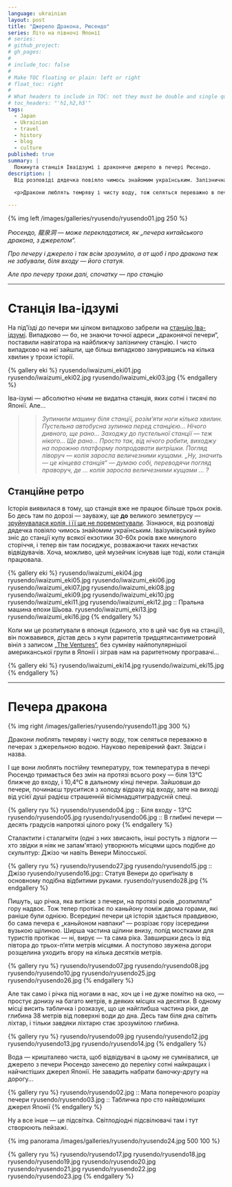 ```yaml
---
language: ukrainian
layout: post
title: "Джерело Дракона, Рюсендо"
series: Літо на півночі Японії
# series: 
# github_project: 
# gh_pages:
#
# include_toc: false
#
# Make TOC floating or plain: left or right
# float_toc: right
#
# What headers to include in TOC: not they must be double and single quoted
# toc_headers: "'h1,h2,h3'"
tags:
  - Japan
  - Ukrainian
  - travel
  - history
  - blog
  - culture
published: true
summary: |
  Покинута станція Іваідзумі і драконяче джерело в печері Рюсендо.
description: |
  Від розповіді дядечка повіяло чимось знайомим українським. Залізнична станція Іваізумі вже не працює більше трьох років. Ще до великого землетрусу десь по дорозі зруйнувалася колія, і її ще не поремонтували. 

  <p>Дракони люблять темряву і чисту воду, тож селяться переважно в печерах з джерельною водою. Річка, що витікає з печери, на протязі років „розпиляла“ гору надвоє і під ногами в нас, хоч і непомітно на око, простує донизу на багато метрів. Джерело, витікаюче з печери Рюсендо занесене до сотні найчистіших джерел Японії.
  
---
```


{% img left /images/galleries/ryusendo/ryusendo01.jpg 250 %}

<em> Рюсендо, 龍泉洞 &mdash; може перекладатися, як „печера китайського дракона, з джерелом“. 

Про печеру і джерело і так всім зрозуміло, а от щоб і про дракона теж не забували, біля входу &mdash; його статуя. 

Але про печеру трохи далі, спочатку &mdash; про станцію </em>

----

# Станція Іва-ідзумі

На під’їзді до печери ми цілком випадково забрели на [станцію Іва-ідзумі](https://en.wikipedia.org/wiki/Iwaizumi_Station). Випадково — бо, не знаючи точної адреси „драконячої печери“, поставили навігатора на найближчу залізничну станцію. І чисто випадково на неї зайшли, ще більш випадково занурившись на кілька хвилин у трохи історії. 

{% gallery eki %}
ryusendo/iwaizumi_eki01.jpg
ryusendo/iwaizumi_eki02.jpg
ryusendo/iwaizumi_eki03.jpg
{% endgallery %}

Іва-ізумі — абсолютно нічим не видатна станція, яких сотні і тисячі по Японії. Але… 

>> <em>Зупинили машину біля станції, розім’яти ноги кілька хвилин. Пустельна автобусна зупинка перед станцією… Нічого дивного, ще рано… Заходжу до пустельної станції — теж нікого… Ще рано… Просто так, від нічого робити, виходжу на порожню платформу попродавати витрішки. Погляд ліворуч — колія заросла величезними кущами. „Ну, значить — це кінцева станція“ — думаю собі, переводячи погляд праворуч, де … колія заросла величезними кущами … ?</em>

## Станційне ретро

Історія виявилася в тому, що станція вже не працює більше трьох років. Бо десь там по дорозі  — зауважу, ще **до** великого землетрусу — [зруйнувалася колія, і її ще не поремонтували](https://en.wikipedia.org/wiki/Iwaizumi_Line). Зізнаюся, від розповіді дядечка повіяло чимось знайомим українським. Іваізумівський вуйко зніс до станції купу всякої екзотики 30-60х років вже минулого сторіччя, і тепер він там посиджує, розважаючи таких нечастих відвідувачів. Хоча, можливо, цей музейчик існував іще тоді, коли станція працювала.

{% gallery eki %}
ryusendo/iwaizumi_eki04.jpg
ryusendo/iwaizumi_eki05.jpg
ryusendo/iwaizumi_eki06.jpg
ryusendo/iwaizumi_eki07.jpg
ryusendo/iwaizumi_eki08.jpg
ryusendo/iwaizumi_eki09.jpg
ryusendo/iwaizumi_eki10.jpg
ryusendo/iwaizumi_eki11.jpg
ryusendo/iwaizumi_eki12.jpg :: Пральна машина епохи Шьова.
ryusendo/iwaizumi_eki13.jpg
ryusendo/iwaizumi_eki16.jpg
{% endgallery %}


Коли ми це розпитували в японця (єдиного, хто в цей час був на станції), він пожвавився, дістав десь з купи раритетів тридцятисантиметровий вініл з записом [„The Ventures“](https://en.wikipedia.org/wiki/The_Ventures), без сумніву найпопулярнішої американської групи в Японії і зіграв нам на раритетному програвачі… 

{% gallery eki %}
ryusendo/iwaizumi_eki14.jpg
ryusendo/iwaizumi_eki15.jpg
{% endgallery %}

----

# Печера дракона

{% img right /images/galleries/ryusendo/ryusendo11.jpg 300 %}

Дракони люблять темряву і чисту воду, тож селяться переважно в печерах з джерельною водою. Науково перевірений факт. Звідси і назва.

І ще вони люблять постійну температуру, тож температура в печері Рюсендо тримається без змін на протязі всього року — біля 13&deg;C ближче до входу, і 10,4&deg;С в дальному кінці печери. Зайшовши до печери, починаєш труситися з холоду відразу від входу, зате на виході від усієї душі радієш страшенній вісімнадцятиградусній спеці.

{% gallery ryu %}
ryusendo/ryusendo04.jpg :: Біля входу - 13&deg;C
ryusendo/ryusendo05.jpg
ryusendo/ryusendo06.jpg :: В глибині печери &mdash; десять градусів напротязі цілого року
{% endgallery %}

Сталактити і сталагміти (одні з них звисають, інші ростуть з підлоги &mdash; хто звідки я ніяк не запам'ятаю) утворюють місцями щось подібне до скульптур: Джізо чи навіть Венери Мілосської.

{% gallery ryu %}
ryusendo/ryusendo27.jpg
ryusendo/ryusendo15.jpg :: Джізо
ryusendo/ryusendo16.jpg:: Статуя Венери до ориґіналу в основному подібна відбитими руками.
ryusendo/ryusendo28.jpg
{% endgallery %}

Пишуть, що річка, яка витікає з печери, на протязі років „розпиляла“ гору надвоє. Тож тепер протікає по каньйону поміж двома горами, які раніше були однією. Всередині печери ця історія здається правдивою, бо сама печера є „каньйоном навпаки“ — розрізає гору ізсередини вузькою щілиною. Ширша частина щілини внизу, попід мостками для туристів протікає — ні, вирує — та сама ріка. Завширшки десь із від півтора до трьох-п’яти метрів місцями. А поступово звужена догори розщелина уходить вгору на кілька десятків метрів. 

{% gallery ryu %}
ryusendo/ryusendo07.jpg
ryusendo/ryusendo08.jpg
ryusendo/ryusendo10.jpg
ryusendo/ryusendo25.jpg
ryusendo/ryusendo26.jpg
{% endgallery %}



Але так само і річка під ногами в нас, хоч це і не дуже помітно на око, — простує донизу на багато метрів, в деяких місцях на десятки. В одному місці висить табличка і розказує, що це найглибша частина ріки, де глибина 38 метрів від поверхні води до дна. Десь там біля дна світить ліхтар, і тільки завдяки ліхтарю стає зрозумілою глибина. 

{% gallery ryu %}
ryusendo/ryusendo09.jpg
ryusendo/ryusendo12.jpg
ryusendo/ryusendo13.jpg
ryusendo/ryusendo14.jpg
{% endgallery %}


Вода — кришталево чиста, щоб відвідувачі в цьому не сумнівалися, це джерело з печери Рюсендо занесено до переліку сотні найкращих і найчистіших джерел Японії. Не завадить набрати баночку-другу на дорогу...

{% gallery ryu %}
ryusendo/ryusendo02.jpg :: Мапа поперечного розрізу печери
ryusendo/ryusendo03.jpg :: Табличка про сто найвідоміших джерел Японії
{% endgallery %}

Ну а все інше — це підсвітка. Світлодіодні підсвілювачі там і тут створюють пейзажі.  

{% img panorama /images/galleries/ryusendo/ryusendo24.jpg 500 100 %}

{% gallery ryu %}
ryusendo/ryusendo17.jpg
ryusendo/ryusendo18.jpg
ryusendo/ryusendo19.jpg
ryusendo/ryusendo20.jpg
ryusendo/ryusendo21.jpg
ryusendo/ryusendo22.jpg
ryusendo/ryusendo23.jpg
{% endgallery %}